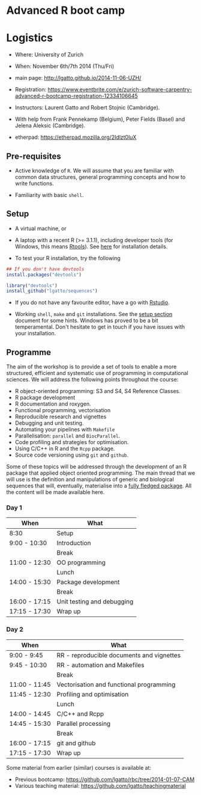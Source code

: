 Advanced R boot camp
=====

# Logistics

- Where: University of Zurich
- When: November 6th/7th 2014 (Thu/Fri)
- main page: http://lgatto.github.io/2014-11-06-UZH/
- Registration: https://www.eventbrite.com/e/zurich-software-carpentry-advanced-r-bootcamp-registration-12334106645

- Instructors: Laurent Gatto and Robert Stojnic (Cambridge).
- With help from Frank Pennekamp (Belgium), Peter Fields (Basel) and
  Jelena Aleksic (Cambridge).

- etherpad: https://etherpad.mozilla.org/2Idlzt0luX

## Pre-requisites

- Active knowledge of `R`. We will assume that you are familiar with
  common data structures, general programming concepts and how to
  write functions.

- Familiarity with basic `shell`. 


## Setup

- A virtual machine, or 

- A laptop with a recent R (>= 3.1.1), including developer tools (for
  Windows, this means
  [Rtools](http://cran.r-project.org/bin/windows/Rtools/)). See
  [here](https://github.com/lgatto/TeachingMaterial/wiki) for
  installation details.

- To test your R installation, try the following

```r
## If you don't have devtools
install.packages("devtools")

library("devtools")
install_github("lgatto/sequences")
```

- If you do not have any favourite editor, have a go with
  [Rstudio](http://www.rstudio.com/products/rstudio/).

- Working `shell`, `make` and `git` installations. See the
  [setup section](http://sje30.github.io/2014-01-07-cam/) document for
  some hints. Windows has proved to be a bit temperamental. Don't
  hesitate to get in touch if you have issues with your installation.


## Programme

The aim of the workshop is to provide a set of tools to enable a more
structured, efficient and systematic use of programming in
computational sciences. We will address the following points
throughout the course:

- R object-oriented programming: S3 and S4, S4 Reference Classes.
- R package development
- R documentation and roxygen.
- Functional programming, vectorisation
- Reproducible research and vignettes
- Debugging and unit testing. 
- Automating your pipelines with `Makefile`
- Parallelisation: `parallel` and `BiocParallel`.
- Code profiling and strategies for optimisation.
- Using C/C++ in R and the `Rcpp` package.
- Source code versioning using `git` and `github`.

Some of these topics will be addressed through the development of an R
package that applied object oriented programming. The main thread that
we will use is the definition and manipulations of generic and
biological sequences that will, eventually, materialise into a
[fully fledged package](http://cran.r-project.org/web/packages/sequences/). All
the content will be made available here.

### Day 1

| When          | What                       |
|---------------|----------------------------|
| 8:30          | Setup                      |
| 9:00 - 10:30  | Introduction               |
|               | Break                      |
| 11:00 - 12:30 | OO programming             |
|               | Lunch                      |
| 14:00 - 15:30 | Package development        |
|               | Break                      |
| 16:00 - 17:15 | Unit testing and debugging |
| 17:15 - 17:30 | Wrap up                    |

### Day 2

| When          | What                                      |
|---------------|-------------------------------------------|
| 9:00 - 9:45   | RR - reproducible documents and vignettes |
| 9:45 - 10:30  | RR - automation and Makefiles             |
|               | Break                                     |
| 11:00 - 11:45 | Vectorisation and functional programming  |
| 11:45 - 12:30 | Profiling and optimisation                |
|               | Lunch                                     |
| 14:00 - 14:45 | C/C++ and Rcpp                            |
| 14:45 - 15:30 | Parallel processing                       |
|               | Break                                     |
| 16:00 - 17:15 | git and github                            |
| 17:15 - 17:30 | Wrap up                                   |


Some material from earlier (similar) courses is available at:
- Previous bootcamp: https://github.com/lgatto/rbc/tree/2014-01-07-CAM
- Various teaching material: https://github.com/lgatto/teachingmaterial

<!--

Comments:

Mark: need a whiteboard

Robert:
- do we want sticky notes
- prepare concept maps

-->
